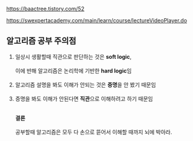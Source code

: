 https://baactree.tistory.com/52

https://swexpertacademy.com/main/learn/course/lectureVideoPlayer.do

<h2>알고리즘 공부 주의점</h2>
<ol>
  <li>일상시 생활할때 직관으로 판단하는 것은 <strong>soft logic</strong>,<br>
    <br>이에 반해 알고리즘은 논리학에 기반한 <strong>hard logic</strong>임</li><br>
  <li>알고리즘 설명을 봐도 이해가 안되는 것은 <strong>증명</strong>을 안 봤기 때문임</li><br>
  <li>증명을 봐도 이해가 안된다면 <strong>직관</strong>으로 이해하려고 하기 때문임</li><br>
  <p><strong>결론</strong><br><br>공부할때 알고리즘은 모두 다 손으로 뜯어서 이해할 때까지 뇌에 박아라.</p>
</ol>
